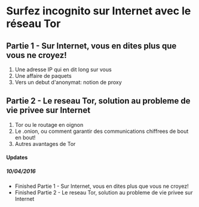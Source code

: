 # Surfez incognito sur Internet avec le réseau Tor

## Partie 1 - Sur Internet, vous en dites plus que vous ne croyez!
1. Une adresse IP qui en dit long sur vous
2. Une affaire de paquets
3. Vers un debut d'anonymat: notion de proxy

## Partie 2 - Le reseau Tor, solution au probleme de vie privee sur Internet
1. Tor ou le routage en oignon
2. Le .onion, ou comment garantir des communications chiffrees de bout en bout!
3. Autres avantages de Tor

#### Updates
##### 10/04/2016
- Finished Partie 1 - Sur Internet, vous en dites plus que vous ne croyez!
- Finished Partie 2 - Le reseau Tor, solution au probleme de vie privee sur Internet
